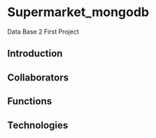 # Supermarket_mongodb
Data Base 2 First Project

## Introduction


## Collaborators


## Functions


## Technologies
